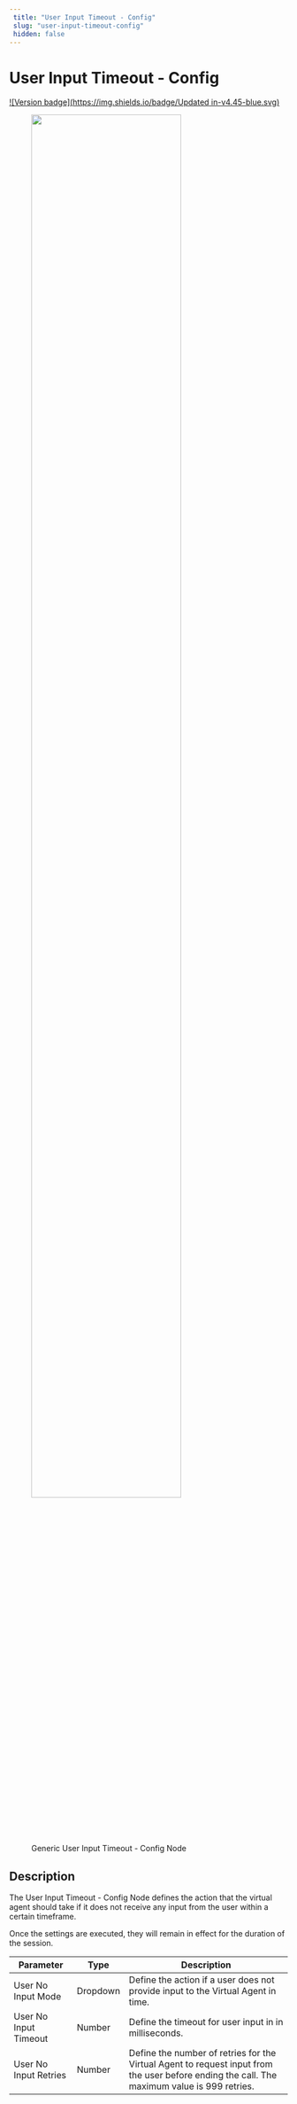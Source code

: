 ```yaml
---
 title: "User Input Timeout - Config" 
 slug: "user-input-timeout-config" 
 hidden: false 
---
```


# User Input Timeout - Config

[![Version badge](https://img.shields.io/badge/Updated in-v4.45-blue.svg)](../../../release-notes/4.45.md)

<figure>
  <img class="image-center" src="{{config.site_url}}ai/flow-nodes/generic-voice-nodes/images/user-input-timeout-config.png" width="80%" />
  <figcaption>Generic User Input Timeout - Config Node</figcaption>
</figure>

## Description

<div class="divider"></div>

The User Input Timeout - Config Node defines the action that the virtual agent should take if it does not receive any input from the user within a certain timeframe. 

Once the settings are executed, they will remain in effect for the duration of the session.

| Parameter             | Type     | Description                                                                                                                                 |
|-----------------------|----------|---------------------------------------------------------------------------------------------------------------------------------------------|
| User No Input Mode    | Dropdown | Define the action if a user does not provide input to the Virtual Agent in time.                                                            |
| User No Input Timeout | Number   | Define the timeout for user input in in milliseconds.                                                                                       |
| User No Input Retries | Number   | Define the number of retries for the Virtual Agent to request input from the user before ending the call. The maximum value is 999 retries. |